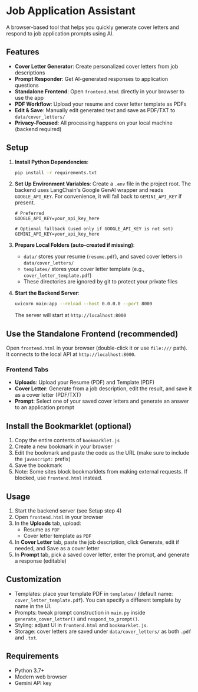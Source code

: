 
# Job Application Assistant

A browser-based tool that helps you quickly generate cover letters and respond to job application prompts using AI.

## Features

- **Cover Letter Generator**: Create personalized cover letters from job descriptions
- **Prompt Responder**: Get AI-generated responses to application questions
- **Standalone Frontend**: Open `frontend.html` directly in your browser to use the app
- **PDF Workflow**: Upload your resume and cover letter template as PDFs
- **Edit & Save**: Manually edit generated text and save as PDF/TXT to `data/cover_letters/`
- **Privacy-Focused**: All processing happens on your local machine (backend required)

## Setup

1. **Install Python Dependencies**:
   ```bash
   pip install -r requirements.txt
   ```

2. **Set Up Environment Variables**:
   Create a `.env` file in the project root. The backend uses LangChain's Google GenAI wrapper and reads `GOOGLE_API_KEY`. For convenience, it will fall back to `GEMINI_API_KEY` if present.
   ```
   # Preferred
   GOOGLE_API_KEY=your_api_key_here

   # Optional fallback (used only if GOOGLE_API_KEY is not set)
   GEMINI_API_KEY=your_api_key_here
   ```

3. **Prepare Local Folders (auto-created if missing)**:
   - `data/` stores your resume (`resume.pdf`), and saved cover letters in `data/cover_letters/`
   - `templates/` stores your cover letter template (e.g., `cover_letter_template.pdf`)
   - These directories are ignored by git to protect your private files

4. **Start the Backend Server**:
   ```bash
   uvicorn main:app --reload --host 0.0.0.0 --port 8000
   ```
   The server will start at `http://localhost:8000`

## Use the Standalone Frontend (recommended)

Open `frontend.html` in your browser (double-click it or use `file:///` path). It connects to the local API at `http://localhost:8000`.

### Frontend Tabs

- **Uploads**: Upload your Resume (PDF) and Template (PDF)
- **Cover Letter**: Generate from a job description, edit the result, and save it as a cover letter (PDF/TXT)
- **Prompt**: Select one of your saved cover letters and generate an answer to an application prompt

## Install the Bookmarklet (optional)

1. Copy the entire contents of `bookmarklet.js`
2. Create a new bookmark in your browser
3. Edit the bookmark and paste the code as the URL (make sure to include the `javascript:` prefix)
4. Save the bookmark
5. Note: Some sites block bookmarklets from making external requests. If blocked, use `frontend.html` instead.

## Usage

1. Start the backend server (see Setup step 4)
2. Open `frontend.html` in your browser
3. In the **Uploads** tab, upload:
   - Resume as `PDF`
   - Cover letter template as `PDF`
4. In **Cover Letter** tab, paste the job description, click Generate, edit if needed, and Save as a cover letter
5. In **Prompt** tab, pick a saved cover letter, enter the prompt, and generate a response (editable)

## Customization

- Templates: place your template PDF in `templates/` (default name: `cover_letter_template.pdf`). You can specify a different template by name in the UI.
- Prompts: tweak prompt construction in `main.py` inside `generate_cover_letter()` and `respond_to_prompt()`.
- Styling: adjust UI in `frontend.html` and `bookmarklet.js`.
- Storage: cover letters are saved under `data/cover_letters/` as both `.pdf` and `.txt`.

## Requirements

- Python 3.7+
- Modern web browser
- Gemini API key
